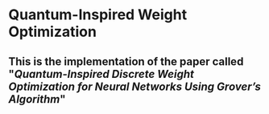 # Quantum-Inspired Weight Optimization
## This is the implementation of the paper called "_Quantum-Inspired Discrete Weight Optimization for Neural Networks Using Grover’s Algorithm_"
